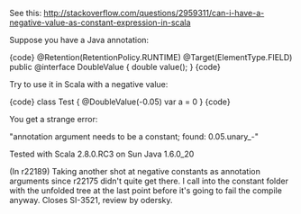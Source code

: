 See this: http://stackoverflow.com/questions/2959311/can-i-have-a-negative-value-as-constant-expression-in-scala

Suppose you have a Java annotation:

{code}
@Retention(RetentionPolicy.RUNTIME)
@Target(ElementType.FIELD)
public @interface DoubleValue {
  double value();
} 
{code}

Try to use it in Scala with a negative value:

{code}
class Test {
  @DoubleValue(-0.05)
  var a = 0
}
{code}

You get a strange error:

"annotation argument needs to be a constant; found: 0.05.unary_-"

Tested with Scala 2.8.0.RC3 on Sun Java 1.6.0_20

(In r22189) Taking another shot at negative constants as annotation arguments
since r22175 didn't quite get there.  I call into the constant folder
with the unfolded tree at the last point before it's going to fail
the compile anyway.  Closes SI-3521, review by odersky.
